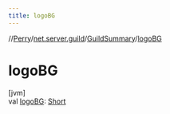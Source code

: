 ```yaml
---
title: logoBG
---
```

//[Perry](../../../index.html)/[net.server.guild](../index.html)/[GuildSummary](index.html)/[logoBG](logo-b-g.html)



# logoBG



[jvm]\
val [logoBG](logo-b-g.html): [Short](https://kotlinlang.org/api/latest/jvm/stdlib/kotlin/-short/index.html)




